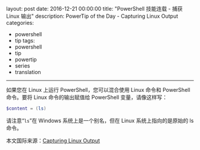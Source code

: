 layout: post
date: 2016-12-21 00:00:00
title: "PowerShell 技能连载 - 捕获 Linux 输出"
description: PowerTip of the Day - Capturing Linux Output
categories:
- powershell
- tip
tags:
- powershell
- tip
- powertip
- series
- translation
---
如果您在 Linux 上运行 PowerShell，您可以混合使用 Linux 命令和 PowerShell 命令。要将 Linux 命令的输出赋值给 PowerShell 变量，请像这样写：

```powershell
$content = (ls)
```
请注意“`ls`”在 Windows 系统上是一个别名，但在 Linux 系统上指向的是原始的 ls 命令。

<!--more-->
本文国际来源：[Capturing Linux Output](http://community.idera.com/powershell/powertips/b/tips/posts/capturing-linux-output)
